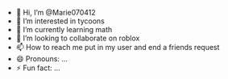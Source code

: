 - 👋 Hi, I’m @Marie070412
- 👀 I’m interested in tycoons
- 🌱 I’m currently learning math
- 💞️ I’m looking to collaborate on roblox
- 📫 How to reach me put in my user and end a friends request
- 😄 Pronouns: ...
- ⚡ Fun fact: ...

<!---
Marie070412/Marie070412 is a ✨ special ✨ repository because its `README.md` (this file) appears on your GitHub profile.
You can click the Preview link to take a look at your changes.
--->
